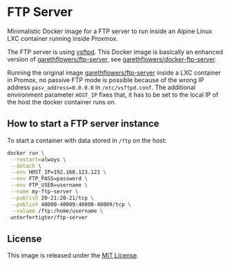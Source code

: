 # FTP Server

Minimalistic Docker image for a FTP server to run inside an Alpine Linux LXC container running inside Proxmox.

The FTP server is using [vsftpd](https://security.appspot.com/vsftpd.html). This Docker image is basically an enhanced version of [garethflowers/ftp-server](https://hub.docker.com/r/garethflowers/ftp-server), see [garethflowers/docker-ftp-server](https://github.com/garethflowers/docker-ftp-server).

Running the original image [garethflowers/ftp-server](https://hub.docker.com/r/garethflowers/ftp-server) inside a LXC container in Promox, no passive FTP mode is possible because of the wrong IP address  `pasv_address=0.0.0.0` in `/etc/vsftpd.conf`. The additional environment parameter `HOST_IP` fixes that, it has to be set to the local IP of the host the docker container runs on.

## How to start a FTP server instance

To start a container with data stored in `/ftp` on the host:

```sh
docker run \
 --restart=always \
 --detach \
 --env HOST_IP=192.168.123.123 \
 --env FTP_PASS=password \
 --env FTP_USER=username \
 --name my-ftp-server \
 --publish 20-21:20-21/tcp \
 --publish 40000-40009:40000-40009/tcp \
 --volume /ftp:/home/username \
 unterfertigter/ftp-server
```

## License

This image is released under the [MIT License](https://raw.githubusercontent.com/garethflowers/docker-ftp-server/master/LICENSE).
